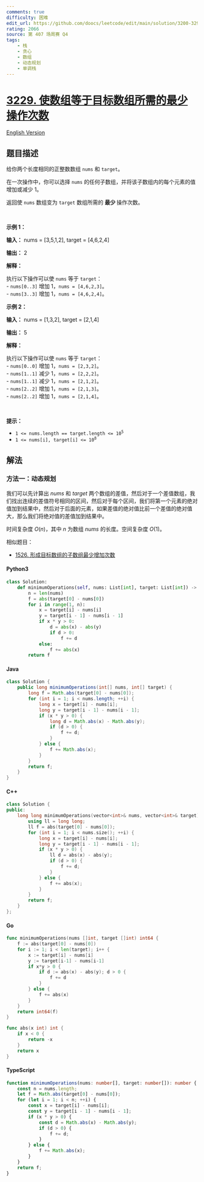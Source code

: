 ```yaml
---
comments: true
difficulty: 困难
edit_url: https://github.com/doocs/leetcode/edit/main/solution/3200-3299/3229.Minimum%20Operations%20to%20Make%20Array%20Equal%20to%20Target/README.md
rating: 2066
source: 第 407 场周赛 Q4
tags:
    - 栈
    - 贪心
    - 数组
    - 动态规划
    - 单调栈
---
```


<!-- problem:start -->

# [3229. 使数组等于目标数组所需的最少操作次数](https://leetcode.cn/problems/minimum-operations-to-make-array-equal-to-target)

[English Version](/solution/3200-3299/3229.Minimum%20Operations%20to%20Make%20Array%20Equal%20to%20Target/README_EN.md)

## 题目描述

<!-- description:start -->

<p>给你两个长度相同的正整数数组 <code>nums</code> 和 <code>target</code>。</p>

<p>在一次操作中，你可以选择 <code>nums</code> 的任何子数组，并将该子数组内的每个元素的值增加或减少 1。</p>

<p>返回使 <code>nums</code> 数组变为 <code>target</code> 数组所需的 <strong>最少 </strong>操作次数。</p>

<p>&nbsp;</p>

<p><strong class="example">示例 1：</strong></p>

<div class="example-block">
<p><strong>输入：</strong> <span class="example-io">nums = [3,5,1,2], target = [4,6,2,4]</span></p>

<p><strong>输出：</strong> <span class="example-io">2</span></p>

<p><strong>解释：</strong></p>

<p>执行以下操作可以使 <code>nums</code> 等于 <code>target</code>：<br />
- <code>nums[0..3]</code> 增加 1，<code>nums = [4,6,2,3]</code>。<br />
- <code>nums[3..3]</code> 增加 1，<code>nums = [4,6,2,4]</code>。</p>
</div>

<p><strong class="example">示例 2：</strong></p>

<div class="example-block">
<p><strong>输入：</strong> <span class="example-io">nums = [1,3,2], target = [2,1,4]</span></p>

<p><strong>输出：</strong> <span class="example-io">5</span></p>

<p><strong>解释：</strong></p>

<p>执行以下操作可以使 <code>nums</code> 等于 <code>target</code>：<br />
- <code>nums[0..0]</code> 增加 1，<code>nums = [2,3,2]</code>。<br />
- <code>nums[1..1]</code> 减少 1，<code>nums = [2,2,2]</code>。<br />
- <code>nums[1..1]</code> 减少 1，<code>nums = [2,1,2]</code>。<br />
- <code>nums[2..2]</code> 增加 1，<code>nums = [2,1,3]</code>。<br />
- <code>nums[2..2]</code> 增加 1，<code>nums = [2,1,4]</code>。</p>
</div>

<p>&nbsp;</p>

<p><strong>提示：</strong></p>

<ul>
	<li><code>1 &lt;= nums.length == target.length &lt;= 10<sup>5</sup></code></li>
	<li><code>1 &lt;= nums[i], target[i] &lt;= 10<sup>8</sup></code></li>
</ul>

<!-- description:end -->

## 解法

<!-- solution:start -->

### 方法一：动态规划

我们可以先计算出 $\textit{nums}$ 和 $\textit{target}$ 两个数组的差值，然后对于一个差值数组，我们找出连续的差值符号相同的区间，然后对于每个区间，我们将第一个元素的绝对值加到结果中，然后对于后面的元素，如果差值的绝对值比前一个差值的绝对值大，那么我们将绝对值的差值加到结果中。

时间复杂度 $O(n)$，其中 $n$ 为数组 $\textit{nums}$ 的长度。空间复杂度 $O(1)$。

相似题目：

-   [1526. 形成目标数组的子数组最少增加次数](https://github.com/doocs/leetcode/tree/main/solution/1500-1599/1526.Minimum%20Number%20of%20Increments%20on%20Subarrays%20to%20Form%20a%20Target%20Array/README.md)

<!-- tabs:start -->

#### Python3

```python
class Solution:
    def minimumOperations(self, nums: List[int], target: List[int]) -> int:
        n = len(nums)
        f = abs(target[0] - nums[0])
        for i in range(1, n):
            x = target[i] - nums[i]
            y = target[i - 1] - nums[i - 1]
            if x * y > 0:
                d = abs(x) - abs(y)
                if d > 0:
                    f += d
            else:
                f += abs(x)
        return f
```

#### Java

```java
class Solution {
    public long minimumOperations(int[] nums, int[] target) {
        long f = Math.abs(target[0] - nums[0]);
        for (int i = 1; i < nums.length; ++i) {
            long x = target[i] - nums[i];
            long y = target[i - 1] - nums[i - 1];
            if (x * y > 0) {
                long d = Math.abs(x) - Math.abs(y);
                if (d > 0) {
                    f += d;
                }
            } else {
                f += Math.abs(x);
            }
        }
        return f;
    }
}
```

#### C++

```cpp
class Solution {
public:
    long long minimumOperations(vector<int>& nums, vector<int>& target) {
        using ll = long long;
        ll f = abs(target[0] - nums[0]);
        for (int i = 1; i < nums.size(); ++i) {
            long x = target[i] - nums[i];
            long y = target[i - 1] - nums[i - 1];
            if (x * y > 0) {
                ll d = abs(x) - abs(y);
                if (d > 0) {
                    f += d;
                }
            } else {
                f += abs(x);
            }
        }
        return f;
    }
};
```

#### Go

```go
func minimumOperations(nums []int, target []int) int64 {
	f := abs(target[0] - nums[0])
	for i := 1; i < len(target); i++ {
		x := target[i] - nums[i]
		y := target[i-1] - nums[i-1]
		if x*y > 0 {
			if d := abs(x) - abs(y); d > 0 {
				f += d
			}
		} else {
			f += abs(x)
		}
	}
	return int64(f)
}

func abs(x int) int {
	if x < 0 {
		return -x
	}
	return x
}
```

#### TypeScript

```ts
function minimumOperations(nums: number[], target: number[]): number {
    const n = nums.length;
    let f = Math.abs(target[0] - nums[0]);
    for (let i = 1; i < n; ++i) {
        const x = target[i] - nums[i];
        const y = target[i - 1] - nums[i - 1];
        if (x * y > 0) {
            const d = Math.abs(x) - Math.abs(y);
            if (d > 0) {
                f += d;
            }
        } else {
            f += Math.abs(x);
        }
    }
    return f;
}
```

<!-- tabs:end -->

<!-- solution:end -->

<!-- problem:end -->
